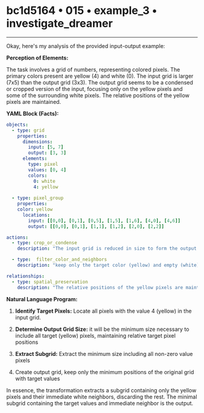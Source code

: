 # bc1d5164 • 015 • example_3 • investigate_dreamer

---
Okay, here's my analysis of the provided input-output example:

**Perception of Elements:**

The task involves a grid of numbers, representing colored pixels. The primary colors present are yellow (4) and white (0). The input grid is larger (7x5) than the output grid (3x3). The output grid seems to be a condensed or cropped version of the input, focusing only on the yellow pixels and some of the surrounding white pixels. The relative positions of the yellow pixels are maintained.

**YAML Block (Facts):**



```yaml
objects:
  - type: grid
    properties:
      dimensions:
        input: [5, 7]
        output: [3, 3]
      elements:
        type: pixel
        values: [0, 4]
        colors:
          0: white
          4: yellow
    
  - type: pixel_group
    properties:
    color: yellow
      locations:
        input: [[0,0], [0,1], [0,5], [1,5], [1,6], [4,0], [4,6]]
        output: [[0,0], [0,1], [1,1], [1,2], [2,0], [2,2]]

actions:
  - type: crop_or_condense
    description: "The input grid is reduced in size to form the output grid."

  - type:  filter_color_and_neighbors
    description: "keep only the target color (yellow) and empty (white) neighbors"

relationships:
  - type: spatial_preservation
    description: "The relative positions of the yellow pixels are maintained between the input and output grids."
```



**Natural Language Program:**

1.  **Identify Target Pixels:** Locate all pixels with the value 4 (yellow) in the input grid.

2.  **Determine Output Grid Size:** it will be the minimum size necessary
    to include all target (yellow) pixels, maintaining relative target pixel
    positions

3.  **Extract Subgrid:** Extract the minimum size including all non-zero value
    pixels

4.  Create output grid, keep only the minimum positions of the original grid with target values

In essence, the transformation extracts a subgrid containing only the yellow
pixels and their immediate white neighbors, discarding the rest. The minimal
subgrid containing the target values and immediate neighbor is the output.

